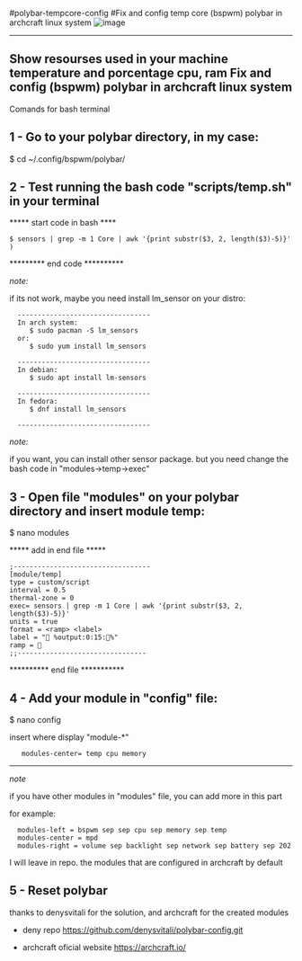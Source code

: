 #polybar-tempcore-config
#Fix and config temp core (bspwm) polybar in archcraft linux system
![image](https://user-images.githubusercontent.com/14878867/180899078-b3769402-92ee-4b29-83ac-229483e4d8e3.png)


-------------------------------------------------------------------------
Show resourses used in your machine temperature and porcentage cpu, ram
Fix and config (bspwm) polybar in archcraft linux system
-------------------------------------------------------------------------

Comands for bash terminal

## 1 - Go to your polybar directory, in my case:

   $ cd ~/.config/bspwm/polybar/
   
   
   

## 2 - Test running the bash code "scripts/temp.sh" in your terminal

   ***** start code in bash ****
   
    $ sensors | grep -m 1 Core | awk '{print substr($3, 2, length($3)-5)}' )
    
   ********* end code **********

   *note:*
   
   if its not work, maybe you need install lm_sensor on your distro:

      ---------------------------------
      In arch system:
         $ sudo pacman -S lm_sensors
      or:
         $ sudo yum install lm_sensors

      ---------------------------------
      In debian:
         $ sudo apt install lm-sensors

      ---------------------------------
      In fedora:
         $ dnf install lm_sensors

      ---------------------------------

   *note:*
   
   if you want, you can install other sensor package.
   but you need change the bash code in "modules->temp->exec"



## 3 - Open file "modules" on your polybar directory and insert module temp:

   $ nano modules
   
   ***** add in end file *****
   
    ;----------------------------------
    [module/temp]
    type = custom/script
    interval = 0.5
    thermal-zone = 0
    exec= sensors | grep -m 1 Core | awk '{print substr($3, 2, length($3)-5)}'
    units = true
    format = <ramp> <label>
    label = " %output:0:15:%"
    ramp = 
    ;;--------------------------------
   
   ********** end file ***********



## 4 -  Add your module in "config" file:

   $ nano config

   insert where display "module-*"

       modules-center= temp cpu memory

   ***********************************

   *note*
   
   if you have other modules in "modules" file, you can add more in this part

   for example:

      modules-left = bspwm sep sep cpu sep memory sep temp
      modules-center = mpd
      modules-right = volume sep backlight sep network sep battery sep 202
   
   I will leave in repo. the modules that are configured in archcraft by default


## 5 - Reset polybar

thanks to denysvitali for the solution, and archcraft for the created modules

- deny repo
https://github.com/denysvitali/polybar-config.git

- archcraft oficial website
https://archcraft.io/
